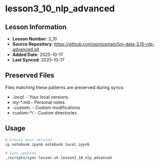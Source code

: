 # lesson3_10_nlp_advanced

## Lesson Information
- **Lesson Number**: 3_10
- **Source Repository**: https://github.com/azniosman/5m-data-3.10-nlp-advanced.git
- **Added Date**: 2025-10-17
- **Last Synced**: 2025-10-17

## Preserved Files
Files matching these patterns are preserved during syncs:
- *.local.* - Your local versions
- my-*.md - Personal notes
- *-custom.* - Custom modifications
- custom-*/ - Custom directories

## Usage
```bash
# Create your version
cp notebook.ipynb notebook.local.ipynb

# Sync updates
./scripts/sync-lesson.sh lesson3_10_nlp_advanced
```
